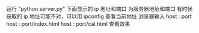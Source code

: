 运行 "python server.py"
下面显示的 ip 地址和端口 为服务器地址和端口
有时候获取的 ip 地址可能不对，可以用 ipconfig 查看当前地址
浏览器输入 
host : port
host : port/index.html
host : port/cal.html
查看效果